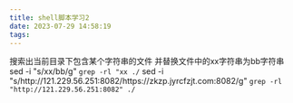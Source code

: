 ```yaml
---
title: shell脚本学习2
date: 2023-07-29 14:58:19
tags:
---
```



搜索出当前目录下包含某个字符串的文件  并替换文件中的xx字符串为bb字符串
    sed -i "s/xx/bb/g" `grep -rl "xx ./`
    sed -i "s/http:\/\/121.229.56.251:8082/https:\/\/zkzp.jyrcfzjt.com:8082/g" `grep -rl "http://121.229.56.251:8082" ./`
